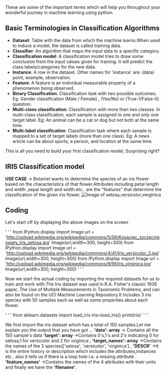 These are some of the important terms which will help you throughout your wonderful journey in machine learning using python.
## Basic Terminologies in Classification Algorithms
* __Dataset__: Table with the data from which the machine learns.When used to induce a model, the dataset is called training data.
* __Classifier__: An algorithm that maps the input data to a specific category.
* __Classification model__: A classification model tries to draw some conclusion from the input values given for training. It will predict the class labels/categories for the new data.
* __Instance__: A row in the dataset. Other names for 'instance' are: (data) point, example, observation.
* __Feature__: A feature is an individual measurable property of a phenomenon being observed.
* __Binary Classification__: Classification task with two possible outcomes. Eg: Gender classification (Male / Female) , (Yes/No) or (True-1/False-0) question.
* __Multi-class classification__: Classification with more than two classes. In multi-class classification, each sample is assigned to one and only one target label. Eg: An animal can be a cat or dog but not both at the same time.
* __Multi-label classification__: Classification task where each sample is mapped to a set of target labels (more than one class). Eg: A news article can be about sports, a person, and location at the same time.

This is all you need to build your first classification model, Surprising right?

## IRIS Classification model
__USE CASE__  → Botanist wants to determine the species of an iris flower based on the characteristics of that flower.Attributes including petal length and width ,sepal length and width etc.. are the "features" that determine the classification of the given iris flower.
![Image of setosa,versicolor,verginica](https://s3.amazonaws.com/assets.datacamp.com/blog_assets/Machine+Learning+R/iris-machinelearning.png)
## Coding
Let's start off by displaying the above images on the screen

' ' '
from IPython.display import Image
url = 'http://upload.wikimedia.org/wikipedia/commons/5/56/Kosaciec_szczecinkowaty_Iris_setosa.jpg'
Image(url,width=300, height=300)
from IPython.display import Image
url = 'http://upload.wikimedia.org/wikipedia/commons/4/41/Iris_versicolor_3.jpg'
Image(url,width=300, height=300)
from IPython.display import Image
url = 'http://upload.wikimedia.org/wikipedia/commons/9/9f/Iris_virginica.jpg'
Image(url,width=300, height=300)
' ' '

Now we start the actual coding by importing the required datasets for us to train and work with.The Iris dataset was used in R.A. Fisher's classic 1936 paper, The Use of Multiple Measurements in Taxonomic Problems, and can also be found on the UCI Machine Learning Repository.It includes 3 iris species with 50 samples each as well as some properties about each flower.

' ' '
from sklearn.datasets import load_iris
iris=load_iris()
print(iris)
' ' '

We first import the iris dataset which has a total of 150 samples.Let me explain you the output that you have got … __'data': array__ → Contains all the 150 sample's data __'target': array__ →Contains 0's,1's and 2's indicating 0 for setosa,1 for versicolor and 2 for virginica , __'target_names': array__ →Contains the names of the 3 species(['setosa', 'versicolor', 'virginica'] , __'DESCR'__ →It is the entire history or description which includes the attributes,instances etc.. also it tells us if there is a loop hole i.e. a missing attribute . __'feature_names'__ →Contains the names of the 4 attributes with their units and finally we have the __'filename'__.


